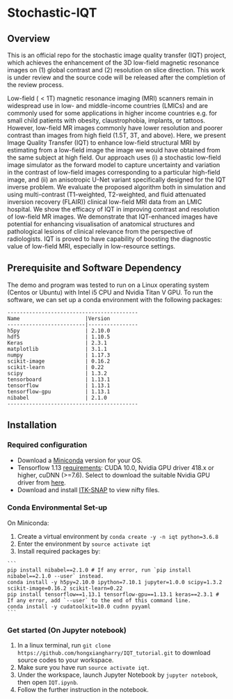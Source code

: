 # Stochastic-IQT

## Overview

This is an official repo for the stochastic image quality transfer (IQT) project, which achieves the enhancement of the 3D low-field magnetic resonance images on (1)  global contrast and (2) resolution on slice direction. This work is under review and the source code will be released after the completion of the review process.

Low-field ($<1$T) magnetic resonance imaging (MRI) scanners remain in widespread use in low- and middle-income countries (LMICs) and are commonly used for some applications in higher income countries e.g. for small child patients with obesity, claustrophobia, implants, or tattoos. However, low-field MR images commonly have lower resolution and poorer contrast than images from high field (1.5T, 3T, and above). Here, we present Image Quality Transfer (IQT) to enhance low-field structural MRI by estimating from a low-field image the image we would have obtained from the same subject at high field. Our approach uses (i) a stochastic low-field image simulator as the forward model to capture uncertainty and variation in the contrast of low-field images corresponding to a particular high-field image, and (ii) an anisotropic U-Net variant specifically designed for the IQT inverse problem. We evaluate the proposed algorithm both in simulation and using multi-contrast (T1-weighted, T2-weighted, and fluid attenuated inversion recovery (FLAIR)) clinical low-field MRI data from an LMIC hospital. We show the efficacy of IQT in improving contrast and resolution of low-field MR images. We demonstrate that IQT-enhanced images have potential for enhancing visualisation of anatomical structures and pathological lesions of clinical relevance from the perspective of radiologists. IQT is proved to have capability of boosting the diagnostic value of low-field MRI, especially in low-resource settings. 



## Prerequisite and Software Dependency

The demo and program was tested to run on a Linux operating system (Centos or Ubuntu) with Intel i5 CPU and Nvidia Titan V GPU. To run the software, we can set up a conda environment with the following packages:

```
------------------------------------------
Name                     |Version         
-------------------------|----------------
h5py                     | 2.10.0           
hdf5                     | 1.10.5           
Keras                    | 2.3.1          
matplotlib               | 3.1.1            
numpy                    | 1.17.3          
scikit-image             | 0.16.2           
scikit-learn             | 0.22             
scipy                    | 1.3.2            
tensorboard              | 1.13.1           
tensorflow               | 1.13.1           
tensorflow-gpu           | 1.13.1          
nibabel                  | 2.1.0          
------------------------------------------
```

## Installation

### Required configuration

* Download a [Miniconda](https://docs.conda.io/en/latest/miniconda.html) version for your OS.
* Tensorflow 1.13 [requirements](https://www.tensorflow.org/install/gpu): CUDA 10.0, Nvidia GPU driver 418.x or higher, cuDNN (>=7.6). Select to download the suitable Nvidia GPU driver from [here](https://www.nvidia.com/download/index.aspx?lang=en-us).
* Download and install [ITK-SNAP](http://www.itksnap.org/pmwiki/pmwiki.php?n=Downloads.SNAP3) to view nifty files.

### Conda Environmental Set-up

On Miniconda: 
1. Create a virtual environment by `conda create -y -n iqt python=3.6.8`
2. Enter the environment by `source activate iqt`
3. Install required packages by:

~~~shell
```
pip install nibabel==2.1.0 # If any error, run `pip install nibabel==2.1.0 --user` instead.
conda install -y h5py=2.10.0 ipython=7.10.1 jupyter=1.0.0 scipy=1.3.2 scikit-image=0.16.2 scikit-learn=0.22 
pip install tensorflow==1.13.1 tensorflow-gpu==1.13.1 keras==2.3.1 # If any error, add `--user` to the end of this command line.
conda install -y cudatoolkit=10.0 cudnn pyyaml
```
~~~

### Get started (On Jupyter notebook)

1. In a linux terminal, run `git clone https://github.com/hongxiangharry/IQT_tutorial.git` to download source codes to your workspace.
2. Make sure you have run `source activate iqt`.
3. Under the workspace, launch Jupyter Notebook by `jupyter notebook`, then open `IQT.ipynb`.
4. Follow the further instruction in the notebook.